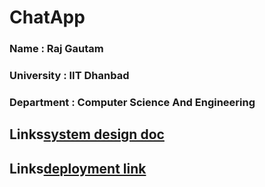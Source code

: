 # ChatApp

### Name : Raj Gautam
### University : IIT Dhanbad
### Department : Computer Science And Engineering

## Links[system design doc](https://docs.google.com/document/d/1jO0oOWdet3F3hqaybImWpSZuX0se05XPxv5W00DehYU/edit?usp=sharing)

## Links[deployment link](https://chatapp-6vxi.onrender.com)

